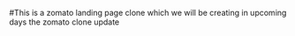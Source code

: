 #This is a zomato landing page clone which we will be creating in upcoming days
the zomato clone update
